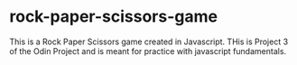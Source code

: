 # rock-paper-scissors-game
This is a Rock Paper Scissors game created in Javascript. THis is Project 3 of the Odin Project and is meant for practice with javascript fundamentals.
